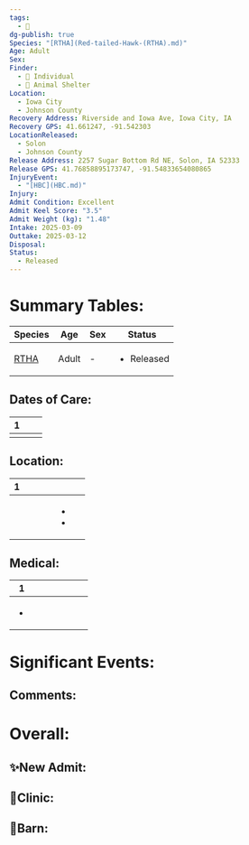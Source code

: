 ```yaml
---
tags:
  - 🦅
dg-publish: true
Species: "[RTHA](Red-tailed-Hawk-(RTHA).md)"
Age: Adult
Sex: 
Finder:
  - 🧑 Individual
  - 🐾 Animal Shelter
Location:
  - Iowa City
  - Johnson County
Recovery Address: Riverside and Iowa Ave, Iowa City, IA
Recovery GPS: 41.661247, -91.542303
LocationReleased:
  - Solon
  - Johnson County
Release Address: 2257 Sugar Bottom Rd NE, Solon, IA 52333
Release GPS: 41.76858895173747, -91.54833654080865
InjuryEvent:
  - "[HBC](HBC.md)"
Injury: 
Admit Condition: Excellent
Admit Keel Score: "3.5"
Admit Weight (kg): "1.48"
Intake: 2025-03-09
Outtake: 2025-03-12
Disposal: 
Status:
  - Released
---
```


# Summary Tables:

| Species                                                | Age   | Sex | Status                     |
| ------------------------------------------------------ | ----- | --- | -------------------------- |
| [RTHA](./Red-tailed-Hawk-(RTHA).md) | Adult | \-  | <ul><li>Released</li></ul> |


## Dates of Care:

<div><table class="dataview table-view-table"><thead class="table-view-thead"><tr class="table-view-tr-header"><th class="table-view-th"><span></span><span class="dataview small-text">1</span></th><th class="table-view-th"><span></span></th><th class="table-view-th"><span></span></th></tr></thead><tbody class="table-view-tbody"><tr><td><span></span></td><td><span></span></td><td><span></span></td></tr></tbody></table></div>

## Location:
<div><table class="dataview table-view-table"><thead class="table-view-thead"><tr class="table-view-tr-header"><th class="table-view-th"><span></span><span class="dataview small-text">1</span></th><th class="table-view-th"><span></span></th><th class="table-view-th"><span></span></th><th class="table-view-th"><span></span></th><th class="table-view-th"><span></span></th><th class="table-view-th"><span></span></th></tr></thead><tbody class="table-view-tbody"><tr><td><span></span></td><td><span></span></td><td><span></span></td><td><span></span></td><td><ul class="dataview dataview-ul dataview-result-list-ul"><li class="dataview-result-list-li"><span></span></li><li class="dataview-result-list-li"><span></span></li></ul></td><td><span></span></td></tr></tbody></table></div>

## Medical:

<div><table class="dataview table-view-table"><thead class="table-view-thead"><tr class="table-view-tr-header"><th class="table-view-th"><span></span><span class="dataview small-text">1</span></th><th class="table-view-th"><span></span></th><th class="table-view-th"><span></span></th><th class="table-view-th"><span></span></th><th class="table-view-th"><span></span></th><th class="table-view-th"><span></span></th><th class="table-view-th"><span></span></th></tr></thead><tbody class="table-view-tbody"><tr><td><ul class="dataview dataview-ul dataview-result-list-ul"><li class="dataview-result-list-li"><span></span></li></ul></td><td><span></span></td><td><span></span></td><td><span></span></td><td><span></span></td><td><span></span></td><td><span></span></td></tr></tbody></table></div>

# Significant Events:


## Comments:


# Overall:

## ✨New Admit:



## 🏥Clinic:



## 🏡Barn:


